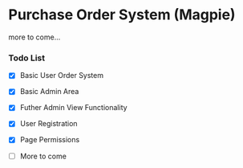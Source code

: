 # Purchase Order System (Magpie)

more to come...

### Todo List

- [x] Basic User Order System

- [x] Basic Admin Area

- [x] Futher Admin View Functionality

- [x] User Registration

- [x] Page Permissions

- [ ] More to come

